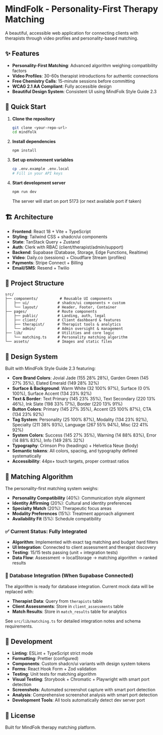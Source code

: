 # MindFolk - Personality-First Therapy Matching

A beautiful, accessible web application for connecting clients with therapists through video profiles and personality-based matching.

## ✨ Features

- **Personality-First Matching**: Advanced algorithm weighing compatibility factors
- **Video Profiles**: 30-60s therapist introductions for authentic connections
- **Free Chemistry Calls**: 15-minute sessions before committing
- **WCAG 2.1 AA Compliant**: Fully accessible design
- **Beautiful Design System**: Consistent UI using MindFolk Style Guide 2.3

## 🚀 Quick Start

1. **Clone the repository**
   ```bash
   git clone <your-repo-url>
   cd mindfolk
   ```

2. **Install dependencies**
   ```bash
   npm install
   ```

3. **Set up environment variables**
   ```bash
   cp .env.example .env.local
   # Fill in your API keys
   ```

4. **Start development server**
   ```bash
   npm run dev
   ```
   The server will start on port 5173 (or next available port if taken)

## 🏗️ Architecture

- **Frontend**: React 18 + Vite + TypeScript
- **Styling**: Tailwind CSS + shadcn/ui components
- **State**: TanStack Query + Zustand
- **Auth**: Clerk with RBAC (client/therapist/admin/support)
- **Backend**: Supabase (Database, Storage, Edge Functions, Realtime)
- **Video**: Daily.co (sessions) + Cloudflare Stream (profiles)
- **Payments**: Stripe Connect + Billing
- **Email/SMS**: Resend + Twilio

## 📁 Project Structure

```
src/
├── components/          # Reusable UI components
│   ├── ui/             # shadcn/ui components + custom
│   └── layout/         # Header, Footer, Container
├── pages/              # Route components
│   ├── public/         # Landing, auth, legal
│   ├── client/         # Client dashboard & features
│   ├── therapist/      # Therapist tools & analytics
│   └── admin/          # Admin oversight & management
├── lib/                # Utilities and core logic
│   └── matching.ts     # Personality matching algorithm
└── assets/             # Images and static files
```

## 🎨 Design System

Built with MindFolk Style Guide 2.3 featuring:
- **Core Brand Colors**: Jovial Jade (155 28% 28%), Garden Green (145 27% 35%), Elated Emerald (149 28% 32%)
- **Surface & Background**: Warm White (32 100% 97%), Surface (0 0% 100%), Surface Accent (134 23% 92%)
- **Text & Border**: Text Primary (145 23% 35%), Text Secondary (220 13% 46%), Ink Slate (198 33% 17%), Border (220 13% 91%)
- **Button Colors**: Primary (145 27% 35%), Accent (25 100% 87%), CTA (134 23% 92%)
- **Tag System**: Personality (25 100% 87%), Modality (134 23% 92%), Specialty (211 38% 93%), Language (267 55% 94%), Misc (22 41% 92%)
- **System Colors**: Success (145 27% 35%), Warning (14 88% 83%), Error (14 88% 83%), Info (149 28% 32%)
- **Typography**: Crimson Pro (headings) + Helvetica Neue (body)
- **Semantic tokens**: All colors, spacing, and typography defined systematically
- **Accessibility**: 44px+ touch targets, proper contrast ratios

## 🧠 Matching Algorithm

The personality-first matching system weighs:
- **Personality Compatibility** (40%): Communication style alignment
- **Identity Affirming** (20%): Cultural and identity preferences
- **Specialty Match** (20%): Therapeutic focus areas
- **Modality Preferences** (15%): Treatment approach alignment
- **Availability Fit** (5%): Schedule compatibility

### ✅ Current Status: Fully Integrated
- **Algorithm**: Implemented with exact tag matching and budget hard filters
- **UI Integration**: Connected to client assessment and therapist discovery
- **Testing**: 15/15 tests passing (unit + integration tests)
- **Data Flow**: Assessment → localStorage → matching algorithm → ranked results

### 🔄 Database Integration (When Supabase Connected)
The algorithm is ready for database integration. Current mock data will be replaced with:
- **Therapist Data**: Query from `therapists` table
- **Client Assessments**: Store in `client_assessments` table  
- **Match Results**: Store in `match_results` table for analytics

See `src/lib/matching.ts` for detailed integration notes and schema requirements.

## 🔧 Development

- **Linting**: ESLint + TypeScript strict mode
- **Formatting**: Prettier (configured)
- **Components**: Custom shadcn/ui variants with design system tokens
- **Forms**: React Hook Form + Zod validation
- **Testing**: Unit tests for matching algorithm
- **Visual Testing**: Storybook + Chromatic + Playwright with smart port detection
- **Screenshots**: Automated screenshot capture with smart port detection
- **Analysis**: Comprehensive screenshot analysis with smart port detection
- **Development Tools**: All tools automatically detect dev server port

## 📝 License

Built for MindFolk therapy matching platform.